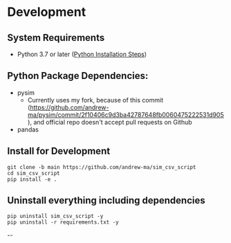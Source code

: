 # Development

## System Requirements
* Python 3.7 or later ([Python Installation Steps](python-installation.md))

## Python Package Dependencies:
* pysim
    * Currently uses my fork, because of this commit (https://github.com/andrew-ma/pysim/commit/2f10406c9d3ba42787648fb0060475222531d905), and official repo doesn't accept pull requests on Github
* pandas

## Install for Development
```
git clone -b main https://github.com/andrew-ma/sim_csv_script
cd sim_csv_script
pip install -e .
```

## Uninstall everything including dependencies
```
pip uninstall sim_csv_script -y
pip uninstall -r requirements.txt -y
```

--